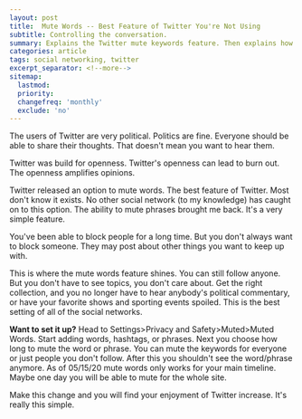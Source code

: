 ```yaml
---
layout: post
title:  Mute Words -- Best Feature of Twitter You're Not Using
subtitle: Controlling the conversation.
summary: Explains the Twitter mute keywords feature. Then explains how to set it up.
categories: article
tags: social networking, twitter
excerpt_separator: <!--more-->
sitemap:
  lastmod: 
  priority: 
  changefreq: 'monthly'
  exclude: 'no'
---
```

The users of Twitter are very political. 
Politics are fine. Everyone should be able to share their thoughts.
That doesn't mean you want to hear them.

Twitter was build for openness.
Twitter's openness can lead to burn out.
The openness amplifies opinions.

Twitter released an option to mute words.
The best feature of Twitter.
Most don't know it exists.
No other social network (to my knowledge) has caught on to this option. The ability to mute phrases brought me back. 
It's a very simple feature.

You've been able to block people for a long time.
But you don't always want to block someone.
They may post about other things you want to keep up with.

This is where the mute words feature shines. 
You can still follow anyone.
But you don't have to see topics, you don't care about.
Get the right collection, and you no longer have to hear anybody's political commentary, or have your favorite shows and sporting events spoiled. This is the best setting of all of the social networks.

**Want to set it up?** 
Head to Settings>Privacy and Safety>Muted>Muted Words. 
Start adding words, hashtags, or phrases. 
Next you choose how long to mute the word or phrase.
You can mute the keywords for everyone or just people you don't follow. After this you shouldn't see the word/phrase anymore. 
As of 05/15/20 mute words only works for your main timeline. 
Maybe one day you will be able to mute for the whole site.

Make this change and you will find your enjoyment of Twitter increase. It's really this simple. 
